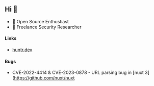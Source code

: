 ## Hi 👋

+ :compass: Open Source Enthustiast
+ :bug: Freelance Security Researcher 

#### Links
+ <a href=https://huntr.dev/users/ohb00>huntr.dev</a>


#### Bugs
+ CVE-2022-4414 & CVE-2023-0878 - URL parsing bug in [nuxt 3](https://github.com/nuxt/nuxt
